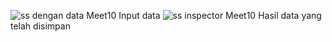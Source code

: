 ![ss dengan data Meet10](https://github.com/user-attachments/assets/7a211da6-836e-414b-a071-310866534405)
Input data
![ss inspector Meet10 ](https://github.com/user-attachments/assets/b5ee25c0-4efe-44f4-809b-e6d3738e0ac1)
Hasil data yang telah disimpan
